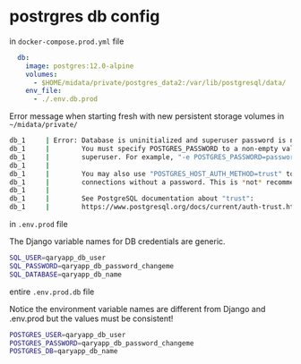 # postrgres db config

in `docker-compose.prod.yml` file

```yaml
  db:
    image: postgres:12.0-alpine
    volumes:
      - $HOME/midata/private/postgres_data2:/var/lib/postgresql/data/
    env_file:
      - ./.env.db.prod
```

Error message when starting fresh with new persistent storage volumes in `~/midata/private/`

```bash
db_1     | Error: Database is uninitialized and superuser password is not specified.
db_1     |        You must specify POSTGRES_PASSWORD to a non-empty value for the
db_1     |        superuser. For example, "-e POSTGRES_PASSWORD=password" on "docker run".
db_1     |
db_1     |        You may also use "POSTGRES_HOST_AUTH_METHOD=trust" to allow all
db_1     |        connections without a password. This is *not* recommended.
db_1     |
db_1     |        See PostgreSQL documentation about "trust":
db_1     |        https://www.postgresql.org/docs/current/auth-trust.html
```

in `.env.prod` file

The Django variable names for DB credentials are generic.

```bash
SQL_USER=qaryapp_db_user
SQL_PASSWORD=qaryapp_db_password_changeme
SQL_DATABASE=qaryapp_db_name
```

entire `.env.prod.db` file

Notice the environment variable names are different from Django and .env.prod but the values must be consistent!

```bash
POSTGRES_USER=qaryapp_db_user
POSTGRES_PASSWORD=qaryapp_db_password_changeme
POSTGRES_DB=qaryapp_db_name
```


